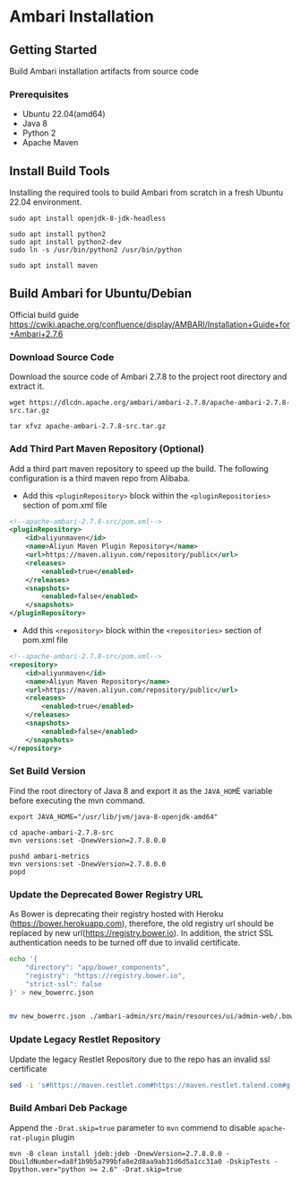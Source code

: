 # Ambari Installation

## Getting Started

Build Ambari installation artifacts from source code

### Prerequisites

- Ubuntu 22.04(amd64)
- Java 8
- Python 2
- Apache Maven

## Install Build Tools

Installing the required tools to build Ambari from scratch in a fresh Ubuntu 22.04 environment.

```shell
sudo apt install openjdk-8-jdk-headless

sudo apt install python2
sudo apt install python2-dev
sudo ln -s /usr/bin/python2 /usr/bin/python

sudo apt install maven
```

## Build Ambari for Ubuntu/Debian

Official build guide https://cwiki.apache.org/confluence/display/AMBARI/Installation+Guide+for+Ambari+2.7.6

### Download Source Code

Download the source code of Ambari 2.7.8 to the project root directory and extract it.

```shell
wget https://dlcdn.apache.org/ambari/ambari-2.7.8/apache-ambari-2.7.8-src.tar.gz

tar xfvz apache-ambari-2.7.8-src.tar.gz
```

### Add Third Part Maven Repository (Optional)

Add a third part maven repository to speed up the build. The following configuration is a third maven repo from Alibaba.

- Add this `<pluginRepository>` block within the `<pluginRepositories>` section of pom.xml file

```xml
<!--apache-ambari-2.7.8-src/pom.xml-->
<pluginRepository>
    <id>aliyunmaven</id>
    <name>Aliyun Maven Plugin Repository</name>
    <url>https://maven.aliyun.com/repository/public</url>
    <releases>
        <enabled>true</enabled>
    </releases>
    <snapshots>
        <enabled>false</enabled>
    </snapshots>
</pluginRepository>
```

- Add this `<repository>` block within the `<repositories>` section of pom.xml file

```xml
<!--apache-ambari-2.7.8-src/pom.xml-->
<repository>
    <id>aliyunmaven</id>
    <name>Aliyun Maven Repository</name>
    <url>https://maven.aliyun.com/repository/public</url>
    <releases>
        <enabled>true</enabled>
    </releases>
    <snapshots>
        <enabled>false</enabled>
    </snapshots>
</repository>
```

### Set Build Version

Find the root directory of Java 8 and export it as the `JAVA_HOM`E variable before executing the mvn command.

```shell
export JAVA_HOME="/usr/lib/jvm/java-8-openjdk-amd64"

cd apache-ambari-2.7.8-src
mvn versions:set -DnewVersion=2.7.8.0.0
 
pushd ambari-metrics
mvn versions:set -DnewVersion=2.7.8.0.0
popd
```

### Update the Deprecated Bower Registry URL

As Bower is deprecating their registry hosted with Heroku (https://bower.herokuapp.com), therefore, the old registry url
should be replaced by new url(https://registry.bower.io). In addition, the strict SSL authentication needs to be turned
off due to invalid certificate. 

```bash
echo '{
    "directory": "app/bower_components",
    "registry": "https://registry.bower.io",
    "strict-ssl": false
}' > new_bowerrc.json


mv new_bowerrc.json ./ambari-admin/src/main/resources/ui/admin-web/.bowerrc
```

### Update Legacy Restlet Repository

Update the legacy Restlet Repository due to the repo has an invalid ssl certificate

```bash
sed -i 's#https://maven.restlet.com#https://maven.restlet.talend.com#g' ./ambari-logsearch/pom.xml
```

### Build Ambari Deb Package

Append the `-Drat.skip=true` parameter to `mvn` commend to disable `apache-rat-plugin` plugin

```shell
mvn -B clean install jdeb:jdeb -DnewVersion=2.7.8.0.0 -DbuildNumber=da8f1b9b5a799bfa8e2d8aa9ab31d6d5a1cc31a0 -DskipTests -Dpython.ver="python >= 2.6" -Drat.skip=true
```
